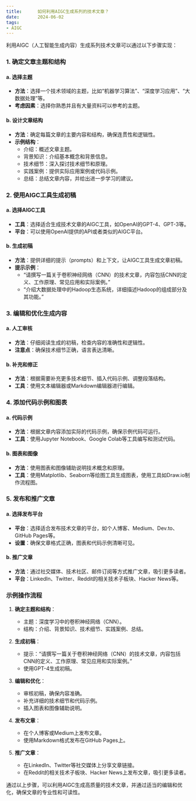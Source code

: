 ```yaml
---
title:      如何利用AIGC生成系列的技术文章？
date:       2024-06-02
tags:
- AIGC
--- 
```


利用AIGC（人工智能生成内容）生成系列技术文章可以通过以下步骤实现：

### 1. 确定文章主题和结构

#### a. **选择主题**
- **方法**：选择一个技术领域的主题，比如“机器学习算法”、“深度学习应用”、“大数据处理”等。
- **考虑因素**：选择你熟悉并且有大量资料可以参考的主题。

#### b. **设计文章结构**
- **方法**：确定每篇文章的主要内容和结构，确保连贯性和逻辑性。
- **示例结构**：
  - 介绍：概述文章主题。
  - 背景知识：介绍基本概念和背景信息。
  - 技术细节：深入探讨技术细节和原理。
  - 实践案例：提供实际应用案例或代码示例。
  - 总结：总结文章内容，并给出进一步学习的建议。

### 2. 使用AIGC工具生成初稿

#### a. **选择AIGC工具**
- **工具**：选择适合生成技术文章的AIGC工具，如OpenAI的GPT-4、GPT-3等。
- **平台**：可以使用OpenAI提供的API或者类似的AIGC平台。

#### b. **生成初稿**
- **方法**：提供详细的提示（prompts）和上下文，让AIGC工具生成文章初稿。
- **提示示例**：
  - “请撰写一篇关于卷积神经网络（CNN）的技术文章，内容包括CNN的定义、工作原理、常见应用和实际案例。”
  - “介绍大数据处理中的Hadoop生态系统，详细描述Hadoop的组成部分及其功能。”

### 3. 编辑和优化生成内容

#### a. **人工审核**
- **方法**：仔细阅读生成的初稿，检查内容的准确性和逻辑性。
- **注意点**：确保技术细节正确，语言表达清晰。

#### b. **补充和修正**
- **方法**：根据需要补充更多技术细节、插入代码示例、调整段落结构。
- **工具**：使用文本编辑器或Markdown编辑器进行编辑。

### 4. 添加代码示例和图表

#### a. **代码示例**
- **方法**：根据文章内容添加实际的代码示例，确保示例代码可运行。
- **工具**：使用Jupyter Notebook、Google Colab等工具编写和测试代码。

#### b. **图表和图像**
- **方法**：使用图表和图像辅助说明技术概念和原理。
- **工具**：使用Matplotlib、Seaborn等绘图工具生成图表，使用工具如Draw.io制作流程图。

### 5. 发布和推广文章

#### a. **选择发布平台**
- **平台**：选择适合发布技术文章的平台，如个人博客、Medium、Dev.to、GitHub Pages等。
- **设置**：确保文章格式正确，图表和代码示例清晰可见。

#### b. **推广文章**
- **方法**：通过社交媒体、技术社区、邮件订阅等方式推广文章，吸引更多读者。
- **平台**：LinkedIn、Twitter、Reddit的相关技术子板块、Hacker News等。

### 示例操作流程

1. **确定主题和结构**：
   - 主题：深度学习中的卷积神经网络（CNN）。
   - 结构：介绍、背景知识、技术细节、实践案例、总结。

2. **生成初稿**：
   - 提示：“请撰写一篇关于卷积神经网络（CNN）的技术文章，内容包括CNN的定义、工作原理、常见应用和实际案例。”
   - 使用GPT-4生成初稿。

3. **编辑和优化**：
   - 审核初稿，确保内容准确。
   - 补充详细的技术细节和代码示例。
   - 插入图表和图像辅助说明。

4. **发布文章**：
   - 在个人博客或Medium上发布文章。
   - 使用Markdown格式发布在GitHub Pages上。

5. **推广文章**：
   - 在LinkedIn、Twitter等社交媒体上分享文章链接。
   - 在Reddit的相关技术子板块、Hacker News上发布文章，吸引更多读者。

通过以上步骤，可以利用AIGC生成高质量的技术文章，并通过适当的编辑和优化，确保文章的专业性和可读性。